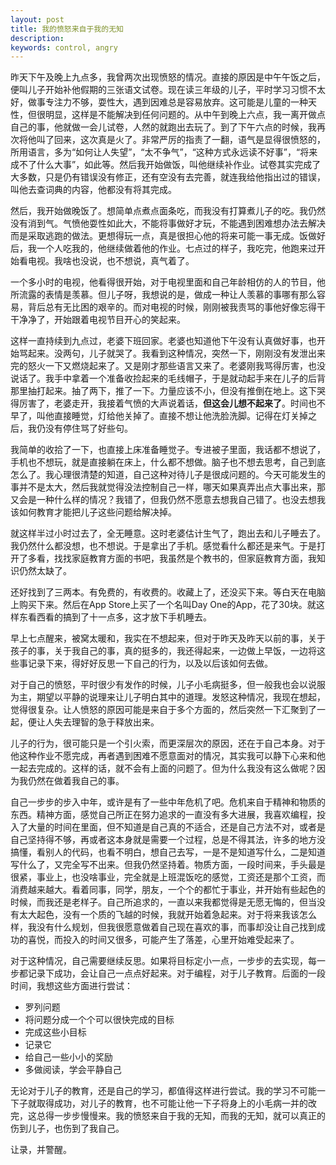 ```yaml
---
layout: post
title: 我的愤怒来自于我的无知
description:
keywords: control, angry
---
```

昨天下午及晚上九点多，我曾两次出现愤怒的情况。直接的原因是中午午饭之后，便叫儿子开始补他假期的三张语文试卷。现在读三年级的儿子，平时学习习惯不太好，做事专注力不够，耍性大，遇到因难总是容易放弃。这可能是儿童的一种天性，但很明显，这样是不能解决到任何问题的。从中午到晚上六点，我一离开做点自己的事，他就做一会儿试卷，人然的就跑出去玩了。到了下午六点的时候，我再次将他叫了回来，这次真是火了。非常严厉的指责了一翻，语气是显得很愤怒的，所用语言，多为“如何让人失望”，“太不争气”，“这种方式永远读不好事”，“将来成不了什么大事”，如此等。然后我开始做饭，叫他继续补作业。试卷其实完成了大多数，只是仍有错误没有修正，还有空没有去完善，就连我给他指出过的错误，叫他去查词典的内容，他都没有将其完成。

然后，我开始做晚饭了。想简单点煮点面条吃，而我没有打算煮儿子的吃。我仍然没有消到气。气愤他耍性如此大，不能将事做好才玩，不能遇到困难想办法去解决而是采取逃跑的做法。更想得玩一点，真是很担心他的将来可能一事无成。饭做好后，我一个人吃我的，他继续做着他的作业。七点过的样子，我吃完，他跑来过开始看电视。我啥也没说，也不想说，真气着了。

一个多小时的电视，他看得很开始，对于电视里面和自己年龄相仿的人的节目，他所流露的表情是羡慕。但儿子呀，我想说的是，做成一种让人羡慕的事哪有那么容易，背后总有无比困的艰辛的。而对电视的时候，刚刚被我责骂的事他好像忘得干干净净了，开始跟着电视节目开心的笑起来。

这样一直持续到九点过，老婆下班回家。老婆也知道他下午没有认真做好事，也开始骂起来。没两句，儿子就哭了。我看到这种情况，突然一下，刚刚没有发泄出来完的怒火一下又燃烧起来了。又是刚才那些语言又来了。老婆刚我骂得厉害，也没说话了。我手中拿着一个准备收捡起来的毛线帽子，于是就动起手来在儿子的后背那里抽打起来。抽了两下，推了一下。力量应该不小，但没有推倒在地上。这下哭得厉害了，老婆走开，我接着气愤的大声说着话，**但这会儿想不起来了**。时间也不早了，叫他直接睡觉，灯给他关掉了。直接不想让他洗脸洗脚。记得在灯关掉之后，我仍没有停住骂了好些句。

我简单的收拾了一下，也直接上床准备睡觉子。专进被子里面，我话都不想说了，手机也不想玩，就是直接躺在床上，什么都不想做。脑子也不想去思考，自己到底怎么了。我心理很清楚的知道，自己这种对待儿子是很成问题的。今天可能发生的事并不是太大，然后我就觉得没法控制自己一样，哪天如果真弄出点大事出来，那又会是一种什么样的情况？我错了，但我仍然不愿意去想我自己错了。也没去想我该如何教育才能把儿子这些问题给解决掉。

就这样半过小时过去了，全无睡意。这时老婆估计生气了，跑出去和儿子睡去了。我仍然什么都没想，也不想说。于是拿出了手机。感觉看什么都还是来气。于是打开了多看，找找家庭教育方面的书吧，我虽然是个教书的，但家庭教育方面，我知识仍然太缺了。

还好找到了三两本。有免费的，有收费的。收藏上了，还没买下来。等白天在电脑上购买下来。然后在App Store上买了一个名叫Day One的App，花了30块。就这样东看西看的搞到了十一点多，这才放下手机睡去。


早上七点醒来，被窝太暖和，我实在不想起来，但对于昨天及昨天以前的事，关于孩子的事，关于我自己的事，真的挺多的，我还得起来，一边做上早饭，一边将这些事记录下来，得好好反思一下自己的行为，以及以后该如何去做。

对于自己的愤怒，平时很少有发作的时候，儿子小毛病挺多，但一般我也会以说服为主，期望以平静的说理来让儿子明白其中的道理。发怒这种情况，我现在想起，觉得很复杂。让人愤怒的原因可能是来自于多个方面的，然后突然一下汇聚到了一起，便让人失去理智的急于释放出来。

儿子的行为，很可能只是一个引火索，而更深层次的原因，还在于自己本身。对于他这种作业不愿完成，再者遇到困难不愿意面对的情况，其实我可以静下心来和他一起去完成的。这样的话，就不会有上面的问题了。但为什么我没有这么做呢？因为我仍然在做着我自己的事。

自己一步步的步入中年，或许是有了一些中年危机了吧。危机来自于精神和物质的东西。精神方面，感觉自己所正在努力追求的一直没有多大进展，我喜欢编程，投入了大量的时间在里面，但不知道是自己真的不适合，还是自己方法不对，或者是自己坚持得不够，再或者这本身就是需要一个过程，总是不得其法，许多的地方没搞懂，看别人的代码，也看不明白，想自己去写，一是不是知道写什么，二是知道写什么了，又完全写不出来。但我仍然坚持着。物质方面，一段时间来，手头最是很紧，事业上，也没啥事业，完全就是上班混饭吃的感觉，工资还是那个工资，而消费越来越大。看着同事，同学，朋友，一个个的都忙于事业，并开始有些起色的时候，而我还是老样子。自己所追求的，一直以来我都觉得是无愿无悔的，但当没有太大起色，没有一个质的飞越的时候，我就开始着急起来。对于将来我该怎么样，我没有什么规划，但我很愿意做着自己现在喜欢的事，而事却没让自己找到成功的喜悦，而投入的时间又很多，可能产生了落差，心里开始难受起来了。

对于这种情况，自己需要继续反思。如果将目标定小一点，一步步的去实现，每一步都记录下成功，会让自己一点点好起来。对于编程，对于儿子教育。后面的一段时间，我想这些方面进行尝试：

- 罗列问题
- 将问题分成一个个可以很快完成的目标
- 完成这些小目标
- 记录它
- 给自己一些小小的奖励
- 多做阅读，学会平静自己

无论对于儿子的教育，还是自己的学习，都值得这样进行尝试。我的学习不可能一下子就取得成功，对儿子的教育，也不可能让他一下子将身上的小毛病一并的改完，这总得一步步慢慢来。我的愤怒来自于我的无知，而我的无知，就可以真正的伤到儿子，也伤到了我自己。

让录，并警醒。



